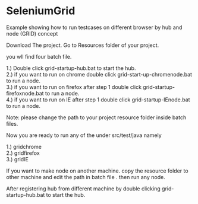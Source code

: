 # SeleniumGrid
Example showing how to run testcases on different browser by hub and node (GRID) concept

Download The project.
Go to Resources folder of your project.

you wll find four batch file.

1.) Double click grid-startup-hub.bat to start the hub.   
2.) if you want to run on chrome double click grid-start-up-chromenode.bat to run a node.   
3.) if you want to run on firefox after step 1 double click grid-startup-firefoxnode.bat to run a node.     
4.) if you want to run on IE after step 1 double click grid-startup-IEnode.bat to run a node.   

Note:
please change the path to your project resource folder inside batch files.

Now you are ready to run any of the under src/test/java
namely

1.) gridchrome    
2.) gridfirefox   
3.) gridIE


If you want to make node on another machine.
copy the resource folder to other machine and edit the path in batch file .
then run any node.

After registering hub from different machine by double clicking grid-startup-hub.bat to start the hub.   
